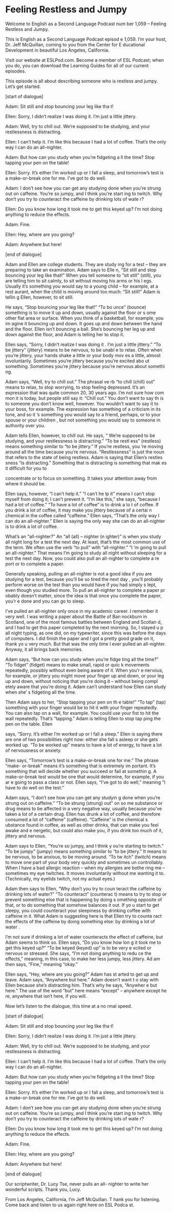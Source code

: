 # Feeling Restless and Jumpy

Welcome to English as a Second Language Podcast num ber 1,059 – Feeling Restless and Jumpy.  

This is English as a Second Language Podcast episod e 1,059. I’m your host, Dr. Jeff McQuillan, coming to you from the Center for E ducational Development in beautiful Los Angeles, California.  

Visit our website at ESLPod.com. Become a member of  ESL Podcast; when you do, you can download the Learning Guides for all of  our current episodes.  

This episode is all about describing someone who is  restless and jumpy. Let’s get started. 

[start of dialogue] 

Adam: Sit still and stop bouncing your leg like tha t! 

Ellen: Sorry, I didn’t realize I was doing it. I’m just a little jittery. 

Adam: Well, try to chill out. We’re supposed to be studying, and your restlessness is distracting. 

Ellen: I can’t help it. I’m like this because I had  a lot of coffee. That’s the only way I can do an all-nighter. 

Adam: But how can you study when you’re fidgeting a ll the time? Stop tapping your pen on the table! 

Ellen: Sorry. It’s either I’m worked up or I fall a sleep, and tomorrow’s test is a make-or-break one for me. I’ve got to do well. 

Adam: I don’t see how you can get any studying done  when you’re strung out on caffeine. You’re so jumpy, and I think you’re start ing to twitch. Why don’t you try to counteract the caffeine by drinking lots of wate r?  

Ellen: Do you know how long it took me to get this keyed up? I’m not doing anything to reduce the effects.  

Adam: Fine. 

Ellen: Hey, where are you going? 

Adam: Anywhere but here! 

[end of dialogue] 

Adam and Ellen are college students. They are study ing for a test – they are preparing to take an examination. Adam says to Elle n, “Sit still and stop bouncing your leg like that!” When you tell someone to “sit still” (still), you are telling him to sit calmly, to sit without moving his arms or his l egs. Usually it’s something you would say to a young child – for example, at a rest aurant, when the child is moving around too much: “Sit still!” Adam is tellin g Ellen, however, to sit still.  

He says, “Stop bouncing your leg like that!” “To bo unce” (bounce) something is to move it up and down, usually against the floor or s ome other flat area or surface. When you think of a basketball, for example, you im agine it bouncing up and down. It goes up and down between the hand and the floor. Ellen isn’t bouncing a ball. She’s bouncing her leg up and down against the floor, and Adam is telling her to stop it.  

Ellen says, “Sorry, I didn’t realize I was doing it . I’m just a little jittery.” “To be jittery” (jittery) means to be nervous, to be unabl e to relax. Often when you’re jittery, your hands shake a little or your body mov es a little, almost involuntarily. Sometimes you’re jittery because you’re excited abo ut something. Sometimes you’re jittery because you’re nervous about somethi ng.  

Adam says, “Well, try to chill out.” The phrasal ve rb “to chill (chill) out” means to relax, to stop worrying, to stop feeling depressed.  It’s an expression that was quite common 20, 30 years ago. I’m not sure how com mon it is today, but people still say it: “Chill out.” You don’t want to say th is to someone you don’t know well, however. You wouldn’t want to say it to your boss, for example. The expression has something of a criticism in its tone, and so it ’s something you would say to a friend, perhaps, or to your spouse or your children , but not something you would say to someone in authority over you.  

Adam tells Ellen, however, to chill out. He says, “ We’re supposed to be studying, and your restlessness is distracting.” “To be restl ess” (restless) means something similar to “to be jittery.” If you’re restless, you ’re moving around all the time because you’re nervous. “Restlessness” is just the noun that refers to the state of being restless. Adam is saying that Ellen’s restles sness “is distracting.” Something that is distracting is something that mak es it difficult for you to  

concentrate or to focus on something. It takes your  attention away from where it should be.  

Ellen says, however, “I can’t help it.” “I can’t he lp it” means I can’t stop myself from doing it; I can’t prevent it. “I’m like this,”  she says, “because I had a lot of coffee.” “To have a lot of coffee” is to drink a lo t of coffee. If you drink a lot of coffee, it may make you jittery because of a certai n chemical in the coffee called “caffeine.” Ellen says, “That’s the only way I can do an all-nighter.” Ellen is saying the only way she can do an all-nighter is to drink a lot of coffee.  

What’s an “all-nighter?” An “all (all) – nighter (n ighter)” is when you study all night long for a test the next day. At least, that’s the most common use of the term. We often use the verb “to pull” with “all-nighter.” “I ’m going to pull an all-nighter.” That means I’m going to study all night without sleeping  for a test the next day. Now, you could also pull an all-nighter to complete a re port or to complete a paper.  

Generally speaking, pulling an all-nighter is not a  good idea if you are studying for a test, because you’ll be so tired the next day , you’ll probably perform worse on the test than you would have if you had simply s lept, even though you studied more. To pull an all-nighter to complete a paper pr obably doesn’t matter, since the idea is that once you complete the paper, you’r e done and you can go to sleep.  

I’ve pulled an all-nighter only once in my academic  career. I remember it very well. I was writing a paper about the Battle of Ban nockburn in Scotland, one of the most famous battles between England and Scotlan d, and I had to get this paper completed by the next morning. So, I stayed u p all night typing, as one did, on my typewriter, since this was before the days of  computers. I did finish the paper and I got a pretty good grade on it, thank yo u very much. But that was the only time I ever pulled an all-nighter. Anyway, it all brings back memories.  

Adam says, “But how can you study when you’re fidge ting all the time?” “To fidget” (fidget) means to make small, rapid or quic k movements repeatedly, possibly without even being aware of it. When you’r e nervous, for example, or jittery you might move your finger up and down, or your leg up and down, without noticing that you’re doing it – without being compl etely aware that you’re doing it. Adam can’t understand how Ellen can study when she’ s fidgeting all the time.  

Then Adam says to her, “Stop tapping your pen on th e table!” “To tap” (tap) something with your finger would be to hit it with your finger repeatedly. You can also tap on a wall, for example. You could use your  fist to hit the wall repeatedly. That’s “tapping.” Adam is telling Ellen to stop tap ping the pen on the table. Ellen  

says, “Sorry. It’s either I’m worked up or I fall a sleep.” Ellen is saying there are one of two possibilities right now: either she fall s asleep or she gets worked up. “To be worked up” means to have a lot of energy, to  have a lot of nervousness or anxiety.  

Ellen says, “Tomorrow’s test is a make-or-break one  for me.” The phrase “make- or-break” means it’s something that is extremely im portant. It’s something that will decide whether you succeed or fail at somethin g. A make-or-break test would be one that would determine, for example, if you ar e going to pass a class or not. Ellen says, “I’ve got to do well,” meaning “I have to do well on the test.”  

Adam says, “I don’t see how you can get any studyin g done when you’re strung out on caffeine.” “To be strung (strung) out” on so me substance or drug means to be affected in a very negative way, usually because  you’ve taken a lot of a certain drug. Ellen has drunk a lot of coffee, and therefore consumed a lot of “caffeine” (caffeine). “Caffeine” is the chemical s ubstance found in coffee, as well as other drinks, that can make you feel awake and e nergetic, but could also make you, if you drink too much of it, jittery and nervous.  

Adam says to Ellen, “You’re so jumpy, and I think y ou’re starting to twitch.” “To be jumpy” (jumpy) means something similar to “to be  jittery.” It means to be nervous, to be anxious, to be moving around. “To tw itch” (twitch) means to move one part of your body very quickly and sometimes un controllably. When I have a bad allergic reaction – when my allergies are bothe ring me – sometimes my eye twitches. It moves involuntarily without me wanting  it to. (Technically, my eyelids twitch, not my actual eyes.)  

Adam then says to Ellen, “Why don’t you try to coun teract the caffeine by drinking lots of water?” “To counteract” (counterac t) means to try to stop or prevent something else that is happening by doing s omething opposite of that, or to do something that somehow balances it out. If yo u start to get sleepy, you could counteract your sleepiness by drinking coffee  with caffeine in it. What Adam is suggesting here is that Ellen try to counte ract the effects of the caffeine by doing something else: by drinking a lot of water .  

I’m not sure if drinking a lot of water counteracts  the effect of caffeine, but Adam seems to think so. Ellen says, “Do you know how lon g it took me to get this keyed up?” “To be keyed (keyed) up” is to be very e xcited or nervous or stressed. She says, “I’m not doing anything to redu ce the effects,” meaning, in this case, to make her less jumpy, less jittery. Ad am then says, “Fine,” meaning “okay.”  

Ellen says, “Hey, where are you going?” Adam has st arted to get up and leave. Adam says, “Anywhere but here.” Adam doesn’t want t o stay with Ellen because she’s distracting him. That’s why he says, “Anywher e but here.” The use of the word “but” here means “except” – anywhere except he re, anywhere that isn’t here, if you will. 

Now let’s listen to the dialogue, this time at a no rmal speed. 

[start of dialogue] 

Adam: Sit still and stop bouncing your leg like tha t! 

Ellen: Sorry, I didn’t realize I was doing it. I’m just a little jittery. 

Adam: Well, try to chill out. We’re supposed to be studying, and your restlessness is distracting. 

Ellen: I can’t help it. I’m like this because I had  a lot of coffee. That’s the only way I can do an all-nighter. 

Adam: But how can you study when you’re fidgeting a ll the time? Stop tapping your pen on the table! 

Ellen: Sorry. It’s either I’m worked up or I fall a sleep, and tomorrow’s test is a make-or-break one for me. I’ve got to do well. 

Adam: I don’t see how you can get any studying done  when you’re strung out on caffeine. You’re so jumpy, and I think you’re start ing to twitch. Why don’t you try to counteract the caffeine by drinking lots of wate r?  

Ellen: Do you know how long it took me to get this keyed up? I’m not doing anything to reduce the effects.  

Adam: Fine. 

Ellen: Hey, where are you going? 

Adam: Anywhere but here! 

[end of dialogue] 

 Our scriptwriter, Dr. Lucy Tse, never pulls an all- nighter to write her wonderful scripts. Thank you, Lucy.  

From Los Angeles, California, I’m Jeff McQuillan. T hank you for listening. Come back and listen to us again right here on ESL Podca st. 

